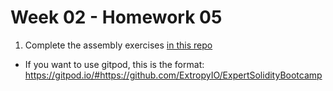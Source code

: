 # Week 02 - Homework 05

1. Complete the assembly exercises [in this repo](https://github.com/ExtropyIO/ExpertSolidityBootcamp/tree/17c426d65ec8f5b94afb6b679d0214212ddabba8)

- If you want to use gitpod, this is the format: https://gitpod.io/#https://github.com/ExtropyIO/ExpertSolidityBootcamp
